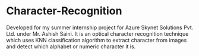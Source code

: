 # Character-Recognition
Developed for my summer internship project for Azure Skynet Solutions Pvt. Ltd. under Mr. Ashish Saini.
It is an optical character recognition technique which uses KNN classification algorithm to extract character from images and detect which alphabet or numeric character it is.


